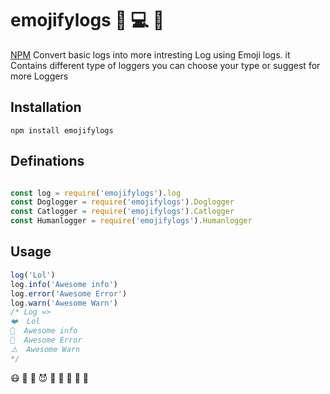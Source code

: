 # emojifylogs 🐬 💻 🎂
[NPM](https://www.npmjs.com/package/emojifylogs)
Convert basic logs into more intresting Log using Emoji logs.
it Contains different type of loggers you can choose your type or suggest for more Loggers

## Installation
```
npm install emojifylogs
```
## Definations
```javascript

const log = require('emojifylogs').log
const Doglogger = require('emojifylogs').Doglogger
const Catlogger = require('emojifylogs').Catlogger
const Humanlogger = require('emojifylogs').Humanlogger
```

## Usage
```javascript
log('Lol')
log.info('Awesome info')
log.error('Awesome Error')
log.warn('Awesome Warn')
/* Log =>
❤️  Lol
📄  Awesome info
👾  Awesome Error
⚠️  Awesome Warn
*/
```
 😷 🤒 🤕 😈 👿 👹 👺 💩 👻

